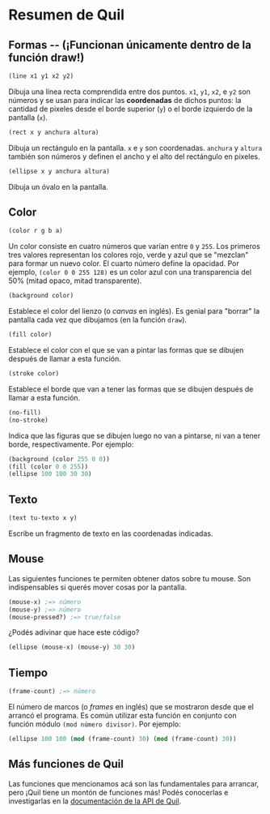 # Resumen de Quil

## Formas -- (¡Funcionan únicamente dentro de la función draw!)

```clj
(line x1 y1 x2 y2)
```

Dibuja una línea recta comprendida entre dos puntos. `x1`, `y1`, `x2`, e
`y2` son números y se usan para indicar las **coordenadas** de dichos puntos:
la cantidad de pixeles desde el borde superior (`y`) o el borde izquierdo de
la pantalla (`x`).

```clj
(rect x y anchura altura)
```

Dibuja un rectángulo en la pantalla. `x` e `y` son
coordenadas. `anchura` y `altura` también son números y definen el ancho
y el alto del rectángulo en pixeles.

```clj
(ellipse x y anchura altura)
```

Dibuja un óvalo en la pantalla.

## Color

```clj
(color r g b a)
```

Un color consiste en cuatro números que varían entre `0` y `255`. Los primeros tres valores representan los colores rojo, verde y azul que se "mezclan" para formar un nuevo color. El cuarto número define la opacidad. Por ejemplo, `(color 0 0 255 128)` es un color azul con una transparencia del 50% (mitad opaco, mitad transparente).

```clj
(background color)
```

Establece el color del lienzo (o *canvas* en inglés). Es genial para "borrar" la pantalla cada vez que dibujamos (en la función `draw`).

```clj
(fill color)
```

Establece el color con el que se van a pintar las formas que se dibujen después de llamar a esta función.

```clj
(stroke color)
```

Establece el borde que van a tener las formas que se dibujen después de llamar a esta función.

```clj
(no-fill)
(no-stroke)
```

Indica que las figuras que se dibujen luego no van a pintarse, ni van a tener borde, respectivamente. Por ejemplo:

```clj
(background (color 255 0 0))
(fill (color 0 0 255))
(ellipse 100 100 30 30)
```

## Texto

```clj
(text tu-texto x y)
```

Escribe un fragmento de texto en las coordenadas indicadas.

## Mouse

Las siguientes funciones te permiten obtener datos sobre tu mouse. Son indispensables si querés mover cosas por la pantalla.

```clj
(mouse-x) ;=> número
(mouse-y) ;=> número
(mouse-pressed?) ;=> true/false
```

¿Podés adivinar que hace este código?

```clj
(ellipse (mouse-x) (mouse-y) 30 30)
```

## Tiempo

```clj
(frame-count) ;=> número
```

El número de marcos (o *frames* en inglés) que se mostraron desde que el arrancó el programa. Es común utilizar esta función en conjunto con función módulo `(mod número divisor)`. Por ejemplo:

```clj
(ellipse 100 100 (mod (frame-count) 30) (mod (frame-count) 30))
```

## Más funciones de Quil

Las funciones que mencionamos acá son las fundamentales para arrancar, pero ¡Quil tiene un montón de funciones más! Podés conocerlas e investigarlas en la [documentación de la API de Quil](http://quil.info/api).
